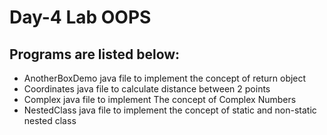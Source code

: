 
# Day-4 Lab OOPS

## Programs are listed below:
- AnotherBoxDemo java file to implement the concept of return object
- Coordinates java file to calculate distance between 2 points
- Complex java file to implement The concept of Complex Numbers
- NestedClass java file to implement the concept of static and non-static nested class

